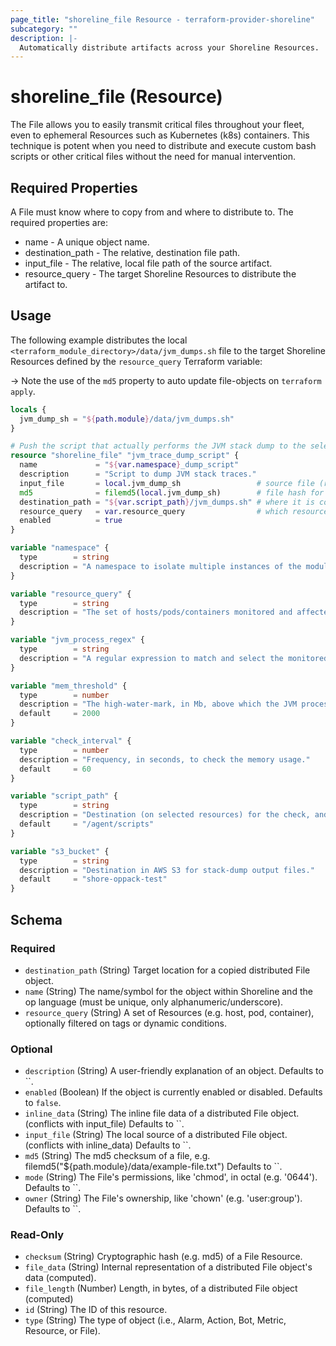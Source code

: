 ```yaml
---
page_title: "shoreline_file Resource - terraform-provider-shoreline"
subcategory: ""
description: |-
  Automatically distribute artifacts across your Shoreline Resources.
---
```


# shoreline_file (Resource)

The File allows you to easily transmit critical files throughout your fleet, even to ephemeral Resources such as Kubernetes (k8s) containers. This technique is potent when you need to distribute and execute custom bash scripts or other critical files without the need for manual intervention.

## Required Properties

A File must know where to copy from and where to distribute to.  The required properties are:

- name - A unique object name.
- destination_path - The relative, destination file path.
- input_file - The relative, local file path of the source artifact.
- resource_query - The target Shoreline Resources to distribute the artifact to.

## Usage

The following example distributes the local `<terraform_module_directory>/data/jvm_dumps.sh` file to the target Shoreline Resources defined by the `resource_query` Terraform variable:

-> Note the use of the `md5` property to auto update file-objects on `terraform apply`.

```terraform
locals {
  jvm_dump_sh = "${path.module}/data/jvm_dumps.sh"
}

# Push the script that actually performs the JVM stack dump to the selected nodes.
resource "shoreline_file" "jvm_trace_dump_script" {
  name             = "${var.namespace}_dump_script"
  description      = "Script to dump JVM stack traces."
  input_file       = local.jvm_dump_sh                 # source file (relative to this module)
  md5              = filemd5(local.jvm_dump_sh)        # file hash for auto-update on TF apply
  destination_path = "${var.script_path}/jvm_dumps.sh" # where it is copied to on the selected resources
  resource_query   = var.resource_query                # which resources to copy to
  enabled          = true
}
```

```terraform
variable "namespace" {
  type        = string
  description = "A namespace to isolate multiple instances of the module with different parameters."
}

variable "resource_query" {
  type        = string
  description = "The set of hosts/pods/containers monitored and affected by this module."
}

variable "jvm_process_regex" {
  type        = string
  description = "A regular expression to match and select the monitored Java processes."
}

variable "mem_threshold" {
  type        = number
  description = "The high-water-mark, in Mb, above which the JVM process stack-trace is dumped."
  default     = 2000
}

variable "check_interval" {
  type        = number
  description = "Frequency, in seconds, to check the memory usage."
  default     = 60
}

variable "script_path" {
  type        = string
  description = "Destination (on selected resources) for the check, and stack-dump scripts."
  default     = "/agent/scripts"
}

variable "s3_bucket" {
  type        = string
  description = "Destination in AWS S3 for stack-dump output files."
  default     = "shore-oppack-test"
}
```


<!-- schema generated by tfplugindocs -->
## Schema

### Required

- `destination_path` (String) Target location for a copied distributed File object.
- `name` (String) The name/symbol for the object within Shoreline and the op language (must be unique, only alphanumeric/underscore).
- `resource_query` (String) A set of Resources (e.g. host, pod, container), optionally filtered on tags or dynamic conditions.

### Optional

- `description` (String) A user-friendly explanation of an object. Defaults to ``.
- `enabled` (Boolean) If the object is currently enabled or disabled. Defaults to `false`.
- `inline_data` (String) The inline file data of a distributed File object. (conflicts with input_file) Defaults to ``.
- `input_file` (String) The local source of a distributed File object. (conflicts with inline_data) Defaults to ``.
- `md5` (String) The md5 checksum of a file, e.g. filemd5("${path.module}/data/example-file.txt") Defaults to ``.
- `mode` (String) The File's permissions, like 'chmod', in octal (e.g. '0644'). Defaults to ``.
- `owner` (String) The File's ownership, like 'chown' (e.g. 'user:group'). Defaults to ``.

### Read-Only

- `checksum` (String) Cryptographic hash (e.g. md5) of a File Resource.
- `file_data` (String) Internal representation of a distributed File object's data (computed).
- `file_length` (Number) Length, in bytes, of a distributed File object (computed)
- `id` (String) The ID of this resource.
- `type` (String) The type of object (i.e., Alarm, Action, Bot, Metric, Resource, or File).
